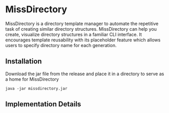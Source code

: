 # MissDirectory

MissDirectory is a directory template manager to automate the repetitive task of creating similar directory structures.
MissDirectory can help you create, visualize directory structures in a familiar CLI interface. 
It encourages template reusability with its placeholder feature which allows users to specify directory name for each generation.


## Installation
Download the jar file from the release and place it in a directory to serve as a home for MissDirectory
```
java -jar missdirectory.jar
```

## Implementation Details


